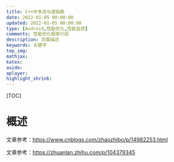 ```yaml
---
title: C++中多态与虚函数
date: 2022-01-05 00:00:00
updated: 2022-01-05 00:00:00
type: [Android,性能优化,性能监控]
comments: 性能优化框架介绍
description: 页面描述
keywords: 关键字
top_img:
mathjax:
katex:
aside:
aplayer:
highlight_shrink:
---
```


[TOC]

# 概述

文章参考：https://www.cnblogs.com/zhaozhibo/p/14982253.html

文章参考：https://zhuanlan.zhihu.com/p/104379345

